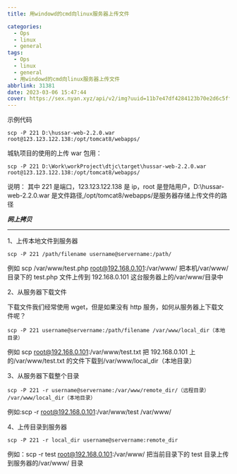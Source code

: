 ```yaml
---
title: 用windowd的cmd向linux服务器上传文件

categories:
  - Ops
  - linux
  - general
tags:
  - Ops
  - linux
  - general
  - 用windowd的cmd向linux服务器上传文件
abbrlink: 31381
date: 2023-03-06 15:47:44
cover: https://sex.nyan.xyz/api/v2/img?uuid=11b7e47df4284123b70e2d6c5ff33302
---
```


示例代码

```shell
scp -P 221 D:\hussar-web-2.2.0.war root@123.123.122.138:/opt/tomcat8/webapps/
```

城轨项目的使用的上传 war 包用：

```shell
scp -P 221 D:\Work\workProject\dtjc\target\hussar-web-2.2.0.war root@123.123.122.138:/opt/tomcat8/webapps/
```

说明：
其中 221 是端口，123.123.122.138 是 ip，root 是登陆用户，D:\hussar-web-2.2.0.war 是文件路径,/opt/tomcat8/webapps/是服务器存储上传文件的路径

_**网上拷贝**_

---

1、上传本地文件到服务器

```shell
scp -P 221 /path/filename username@servername:/path/
```

例如 scp /var/www/test.php root@192.168.0.101:/var/www/ 把本机/var/www/目录下的 test.php 文件上传到 192.168.0.101 这台服务器上的/var/www/目录中

2、从服务器下载文件

下载文件我们经常使用 wget，但是如果没有 http 服务，如何从服务器上下载文件呢？

```shell
scp -P 221 username@servername:/path/filename /var/www/local_dir（本地目录）
```

例如 scp root@192.168.0.101:/var/www/test.txt 把 192.168.0.101 上的/var/www/test.txt 的文件下载到/var/www/local_dir（本地目录）

3、从服务器下载整个目录

```shell
scp -P 221 -r username@servername:/var/www/remote_dir/（远程目录） /var/www/local_dir（本地目录）
```

例如:scp -r root@192.168.0.101:/var/www/test /var/www/

4、上传目录到服务器

```shell
scp -P 221 -r local_dir username@servername:remote_dir
```

例如：scp -r test root@192.168.0.101:/var/www/ 把当前目录下的 test 目录上传到服务器的/var/www/ 目录